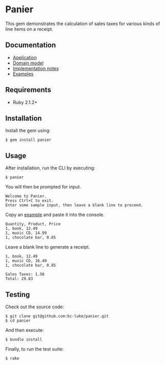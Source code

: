 # Panier

This gem demonstrates the calculation of sales taxes for various kinds of line items on a receipt.

## Documentation

- [Application](docs/application.md)
- [Domain model](docs/domain_model.md)
- [Implementation notes](docs/implementation_notes.md)
- [Examples](docs/examples.md)

## Requirements

* Ruby 2.1.2+

## Installation

Install the gem using:

    $ gem install panier

## Usage

After installation, run the CLI by executing:

    $ panier
    
You will then be prompted for input.

    Welcome to Panier.
    Press Ctrl+C to exit.
    Enter some sample input, then leave a blank line to proceed.

Copy an [example](docs/examples.md) and paste it into the console.

    Quantity, Product, Price
    1, book, 12.49
    1, music CD, 14.99
    1, chocolate bar, 0.85

Leave a blank line to generate a receipt.

    1, book, 12.49
    1, music CD, 16.49
    1, chocolate bar, 0.85
    
    Sales Taxes: 1.50
    Total: 29.83

## Testing

Check out the source code:

    $ git clone git@github.com:bc-luke/panier.git
    $ cd panier

And then execute:

    $ bundle install

Finally, to run the test suite:

    $ rake


